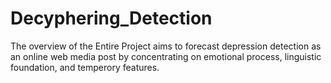 # Decyphering_Detection
The overview of the Entire Project aims to forecast depression detection as an online web media post by concentrating on emotional process, linguistic foundation, and temperory features.
